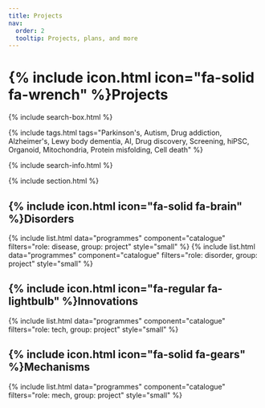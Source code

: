 ```yaml
---
title: Projects
nav:
  order: 2
  tooltip: Projects, plans, and more
---
```


# {% include icon.html icon="fa-solid fa-wrench" %}Projects

{% include search-box.html %}

{% include tags.html tags="Parkinson's, Autism, Drug addiction, Alzheimer's, Lewy body dementia, AI, Drug discovery, Screening, hiPSC, Organoid, Mitochondria, Protein misfolding, Cell death" %}

{% include search-info.html %}

{% include section.html %}

## {% include icon.html icon="fa-solid fa-brain" %}Disorders
{% include list.html data="programmes" component="catalogue" filters="role: disease, group: project" style="small" %}
{% include list.html data="programmes" component="catalogue" filters="role: disorder, group: project" style="small" %}

## {% include icon.html icon="fa-regular fa-lightbulb" %}Innovations
{% include list.html data="programmes" component="catalogue" filters="role: tech, group: project" style="small" %}

## {% include icon.html icon="fa-solid fa-gears" %}Mechanisms
{% include list.html data="programmes" component="catalogue" filters="role: mech, group: project" style="small" %}
